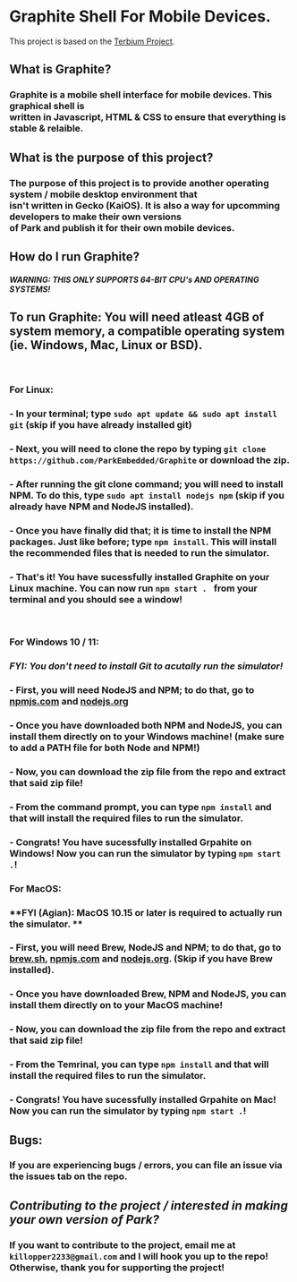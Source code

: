 # Graphite Shell For Mobile Devices.
This project is based on the [Terbium Project](https://github.com/TerbiumOS/webOS).
## What is Graphite?
### Graphite is a mobile shell interface for mobile devices. This graphical shell is <br> written in Javascript, HTML & CSS to ensure that everything is stable & relaible.

## What is the purpose of this project?
### The purpose of this project is to provide another operating system / mobile desktop environment that <br> isn't written in Gecko (KaiOS). It is also a way for upcomming developers to make their own versions <br> of Park and publish it for their own mobile devices.

## How do I run Graphite?
#### *WARNING: THIS ONLY SUPPORTS 64-BIT CPU's AND OPERATING SYSTEMS!*

## To run Graphite: You will need atleast 4GB of system memory, a compatible operating system (ie. Windows, Mac, Linux or BSD).

<br>

### **For Linux:**

### - In your terminal; type ```sudo apt update && sudo apt install git``` (skip if you have already installed git)
### - Next, you will need to clone the repo by typing ```git clone https://github.com/ParkEmbedded/Graphite``` or download the zip.
### - After running the git clone command; you will need to install NPM. To do this, type ```sudo apt install nodejs npm``` (skip if you already have NPM and NodeJS installed).
### - Once you have finally did that; it is time to install the NPM packages. Just like before; type ```npm install```. This will install the recommended files that is needed to run the simulator.
### - That's it! You have sucessfully installed Graphite on your Linux machine. You can now run ```npm start . ``` from your terminal and you should see a window!

<br>

### **For Windows 10 / 11:**
### *FYI: You don't need to install Git to acutally run the simulator!*

### - First, you will need NodeJS and NPM; to do that, go to [npmjs.com]((https://npmjs.org)) and [nodejs.org](https://nodejs.org)
### - Once you have downloaded both NPM and NodeJS, you can install them directly on to your Windows machine! (make sure to add a PATH file for both Node and NPM!)

### - Now, you can download the zip file from the repo and extract that said zip file!
### - From the command prompt, you can type ```npm install``` and that will install the required files to run the simulator.
### - Congrats! You have sucessfully installed Grpahite on Windows! Now you can run the simulator by typing ```npm start .```!


### **For MacOS:**
### **FYI (Agian): MacOS 10.15 or later is required to actually run the simulator. **

### - First, you will need Brew, NodeJS and NPM; to do that, go to [brew.sh](https://brew.sh), [npmjs.com](https://npmjs.org) and [nodejs.org](https://nodejs.org). (Skip if you have Brew installed).
### - Once you have downloaded Brew, NPM and NodeJS, you can install them directly on to your MacOS machine!

### - Now, you can download the zip file from the repo and extract that said zip file!
### - From the Temrinal, you can type ```npm install``` and that will install the required files to run the simulator.
### - Congrats! You have sucessfully installed Grpahite on Mac! Now you can run the simulator by typing ```npm start .```!


## **Bugs**:
### If you are experiencing bugs / errors, you can file an issue via the issues tab on the repo.


## *Contributing to the project / interested in making your own version of Park?*
### If you want to contribute to the project, email me at ```killopper2233@gmail.com``` and I will hook you up to the repo! Otherwise, thank you for supporting the project!